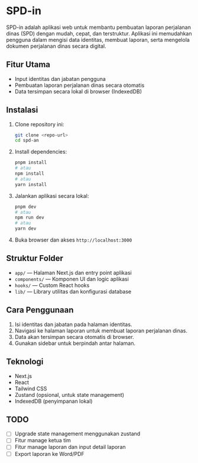 # SPD-in

SPD-in adalah aplikasi web untuk membantu pembuatan laporan perjalanan dinas (SPD) dengan mudah, cepat, dan terstruktur. Aplikasi ini memudahkan pengguna dalam mengisi data identitas, membuat laporan, serta mengelola dokumen perjalanan dinas secara digital.

## Fitur Utama

- Input identitas dan jabatan pengguna
- Pembuatan laporan perjalanan dinas secara otomatis
- Data tersimpan secara lokal di browser (IndexedDB)

## Instalasi

1. Clone repository ini:
   ```sh
   git clone <repo-url>
   cd spd-an
   ```
2. Install dependencies:
   ```sh
   pnpm install
   # atau
   npm install
   # atau
   yarn install
   ```
3. Jalankan aplikasi secara lokal:
   ```sh
   pnpm dev
   # atau
   npm run dev
   # atau
   yarn dev
   ```
4. Buka browser dan akses `http://localhost:3000`

## Struktur Folder

- `app/` — Halaman Next.js dan entry point aplikasi
- `components/` — Komponen UI dan logic aplikasi
- `hooks/` — Custom React hooks
- `lib/` — Library utilitas dan konfigurasi database

## Cara Penggunaan

1. Isi identitas dan jabatan pada halaman identitas.
2. Navigasi ke halaman laporan untuk membuat laporan perjalanan dinas.
3. Data akan tersimpan secara otomatis di browser.
4. Gunakan sidebar untuk berpindah antar halaman.

## Teknologi

- Next.js
- React
- Tailwind CSS
- Zustand (opsional, untuk state management)
- IndexedDB (penyimpanan lokal)

## TODO

- [ ] Upgrade state management menggunakan zustand
- [ ] Fitur manage ketua tim
- [ ] Fitur manage laporan dan input detail laporan
- [ ] Export laporan ke Word/PDF
